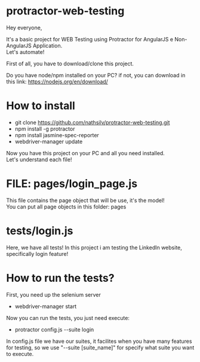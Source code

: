 # protractor-web-testing

Hey everyone,

It's a basic project for WEB Testing using Protractor for AngularJS e Non-AngularJS Application. </br>
Let's automate! </br>

First of all, you have to download/clone this project.</br>

Do you have node/npm installed on your PC? if not, you can download in this link: https://nodejs.org/en/download/

# How to install

* git clone https://github.com/nathsilv/protractor-web-testing.git </br>
* npm install -g protractor
* npm install jasmine-spec-reporter
* webdriver-manager update

Now you have this project on your PC and all you need installed.</br>
Let's understand  each file!

# FILE: pages/login_page.js

This file contains the page object that will be use, it's the model!</br>
You can put all page objects in this folder: pages

# tests/login.js

Here, we have all tests! In this project i am testing the LinkedIn website, specifically login feature! </br>

# How to run the tests?

First, you need up the selenium server </br>

* webdriver-manager start

Now you can run the tests, you just need execute: </br>
* protractor config.js --suite login

In config.js file we have our suites, it facilites when you have many features for testing, so we use "--suite [suite_name]"
for specify what suite you want to execute. </br>
